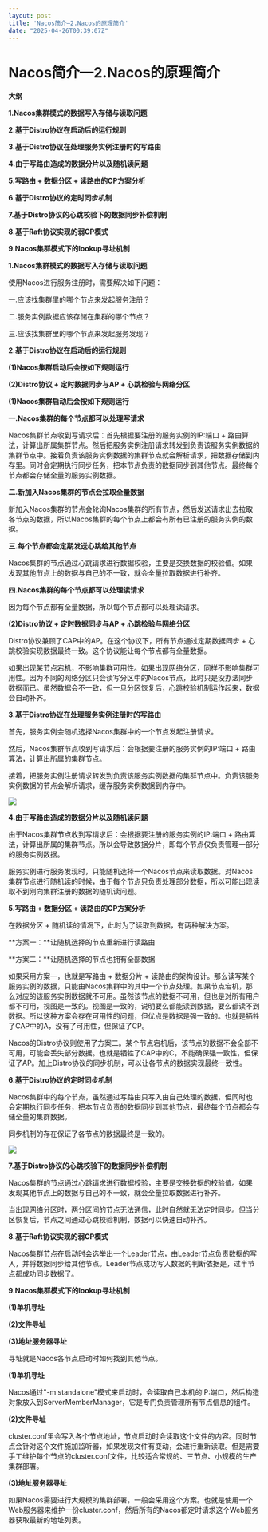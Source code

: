 ```yaml
---
layout: post
title: 'Nacos简介—2.Nacos的原理简介'
date: "2025-04-26T00:39:07Z"
---
```

Nacos简介—2.Nacos的原理简介
====================

**大纲**

**1.Nacos集群模式的数据写入存储与读取问题**

**2.基于Distro协议在启动后的运行规则**

**3.基于Distro协议在处理服务实例注册时的写路由**

**4.由于写路由造成的数据分片以及随机读问题**

**5.写路由 + 数据分区 + 读路由的CP方案分析**

**6.基于Distro协议的定时同步机制**

**7.基于Distro协议的心跳校验下的数据同步补偿机制**

**8.基于Raft协议实现的弱CP模式**

**9.Nacos集群模式下的lookup寻址机制**

**1.Nacos集群模式的数据写入存储与读取问题**

使用Nacos进行服务注册时，需要解决如下问题：

一.应该找集群里的哪个节点来发起服务注册？

二.服务实例数据应该存储在集群的哪个节点？

三.应该找集群里的哪个节点来发起服务发现？

**2.基于Distro协议在启动后的运行规则**

**(1)Nacos集群启动后会按如下规则运行**

**(2)Distro协议 + 定时数据同步与AP + 心跳检验与网络分区**

**(1)Nacos集群启动后会按如下规则运行**

**一.Nacos集群的每个节点都可以处理写请求**

Nacos集群节点收到写请求后：首先根据要注册的服务实例的IP:端口 + 路由算法，计算出所属集群节点。然后把服务实例注册请求转发到负责该服务实例数据的集群节点中。接着负责该服务实例数据的集群节点就会解析请求，把数据存储到内存里。同时会定期执行同步任务，把本节点负责的数据同步到其他节点。最终每个节点都会存储全量的服务实例数据。

**二.新加入Nacos集群的节点会拉取全量数据**

新加入Nacos集群的节点会轮询Nacos集群的所有节点，然后发送请求出去拉取各节点的数据，所以Nacos集群的每个节点上都会有所有已注册的服务实例的数据。

**三.每个节点都会定期发送心跳给其他节点**

Nacos集群的节点通过心跳请求进行数据校验，主要是交换数据的校验值。如果发现其他节点上的数据与自己的不一致，就会全量拉取数据进行补齐。

**四.Nacos集群的每个节点都可以处理读请求**

因为每个节点都有全量数据，所以每个节点都可以处理读请求。

**(2)Distro协议 + 定时数据同步与AP + 心跳检验与网络分区**

Distro协议兼顾了CAP中的AP。在这个协议下，所有节点通过定期数据同步 + 心跳校验实现数据最终一致。这个协议能让每个节点都有全量数据。

如果出现某节点宕机，不影响集群可用性。如果出现网络分区，同样不影响集群可用性。因为不同的网络分区只会读写分区中的Nacos节点，此时只是没办法同步数据而已。虽然数据会不一致，但一旦分区恢复后，心跳校验机制运作起来，数据会自动补齐。

**3.基于Distro协议在处理服务实例注册时的写路由**

首先，服务实例会随机选择Nacos集群中的一个节点发起注册请求。

然后，Nacos集群节点收到写请求后：会根据要注册的服务实例的IP:端口 + 路由算法，计算出所属的集群节点。

接着，把服务实例注册请求转发到负责该服务实例数据的集群节点中。负责该服务实例数据的节点会解析请求，缓存服务实例数据到内存中。

![](https://p3-sign.toutiaoimg.com/tos-cn-i-6w9my0ksvp/084ce558de1542efba92a07ed4846356~tplv-obj.image?lk3s=ef143cfe&traceid=20250425234538AC71790EFCED5123BD83&x-expires=2147483647&x-signature=HRyGanWbVU%2FCfT%2Fc1ByuKnYv8lk%3D)

**4.由于写路由造成的数据分片以及随机读问题**

由于Nacos集群节点收到写请求后：会根据要注册的服务实例的IP:端口 + 路由算法，计算出所属的集群节点。所以会导致数据分片，即每个节点仅负责管理一部分的服务实例数据。

服务实例进行服务发现时，只能随机选择一个Nacos节点来读取数据。对Nacos集群节点进行随机读的时候，由于每个节点只负责处理部分数据，所以可能出现读取不到刚向集群注册的数据的随机读问题。

**5.写路由 + 数据分区 + 读路由的CP方案分析**

在数据分区 + 随机读的情况下，此时为了读取到数据，有两种解决方案。

**方案一：**让随机选择的节点重新进行读路由

**方案二：**让随机选择的节点也拥有全部数据

如果采用方案一，也就是写路由 + 数据分片 + 读路由的架构设计。那么读写某个服务实例的数据，只能由Nacos集群中的其中一个节点处理。如果节点宕机，那么对应的该服务实例数据就不可用。虽然该节点的数据不可用，但也是对所有用户都不可用，视图是一致的。视图是一致的，说明要么都能读到数据，要么都读不到数据。所以这种方案会存在可用性的问题，但优点是数据是强一致的。也就是牺牲了CAP中的A，没有了可用性，但保证了CP。

Nacos的Distro协议则使用了方案二。某个节点宕机后，该节点的数据不会全部不可用，可能会丢失部分数据。也就是牺牲了CAP中的C，不能确保强一致性，但保证了AP。加上Distro协议的同步机制，可以让各节点的数据实现最终一致性。

**6.基于Distro协议的定时同步机制**

Nacos集群中的每个节点，虽然通过写路由只写入由自己处理的数据，但同时也会定期执行同步任务，把本节点负责的数据同步到其他节点，最终每个节点都会存储全量的集群数据。

同步机制的存在保证了各节点的数据最终是一致的。

![](https://p3-sign.toutiaoimg.com/tos-cn-i-6w9my0ksvp/95d0dcb665384e40a7943442d89ae040~tplv-obj.image?lk3s=ef143cfe&traceid=20250425234538AC71790EFCED5123BD83&x-expires=2147483647&x-signature=PT0ISjmCaq%2BBZHPQ48QCBzfNBNg%3D)

**7.基于Distro协议的心跳校验下的数据同步补偿机制**

Nacos集群的节点通过心跳请求进行数据校验，主要是交换数据的校验值。如果发现其他节点上的数据与自己的不一致，就会全量拉取数据进行补齐。

当出现网络分区时，两分区间的节点无法通信，此时自然就无法定时同步。但当分区恢复后，节点之间通过心跳校验机制，数据可以快速自动补齐。

**8.基于Raft协议实现的弱CP模式**

Nacos集群节点在启动时会选举出一个Leader节点，由Leader节点负责数据的写入，并将数据同步给其他节点。Leader节点成功写入数据的判断依据是，过半节点都成功同步数据了。

**9.Nacos集群模式下的lookup寻址机制**

**(1)单机寻址**

**(2)文件寻址**

**(3)地址服务器寻址**

寻址就是Nacos各节点启动时如何找到其他节点。

**(1)单机寻址**

Nacos通过"-m standalone"模式来启动时，会读取自己本机的IP:端口，然后构造对象放入到ServerMemberManager，它是专门负责管理所有节点信息的组件。

**(2)文件寻址**

cluster.conf里会写入各个节点地址，节点启动时会读取这个文件的内容。同时节点会针对这个文件施加监听器，如果发现文件有变动，会进行重新读取。但是需要手工维护每个节点的cluster.conf文件，比较适合常规的、三节点、小规模的生产集群部署。

**(3)地址服务器寻址**

如果Nacos需要进行大规模的集群部署，一般会采用这个方案。也就是使用一个Web服务器来维护一份cluster.conf，然后所有的Nacos都定时请求这个Web服务器获取最新的地址列表。